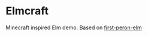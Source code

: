 Elmcraft
========

Minecraft inspired Elm demo. Based on [first-peron-elm][fpe]

[fpe]: https://github.com/evancz/first-person-elm
